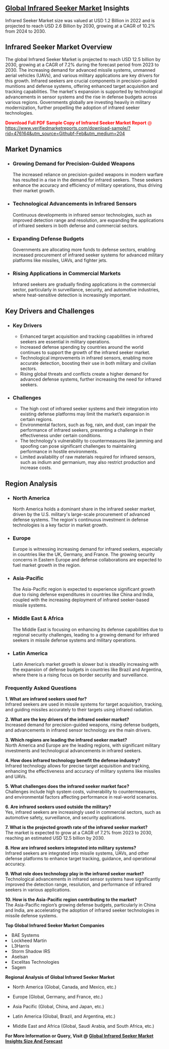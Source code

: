 <h2><a href="https://www.verifiedmarketreports.com/download-sample/?rid=476164&amp;utm_source=Githubf&amp;utm_medium=204" target="_blank">Global Infrared Seeker Market</a> Insights</h2><p>Infrared Seeker Market size was valued at USD 1.2 Billion in 2022 and is projected to reach USD 2.6 Billion by 2030, growing at a CAGR of 10.2% from 2024 to 2030.</p><p> <h2>Infrared Seeker Market Overview</h2> <p>The global Infrared Seeker Market is projected to reach USD 12.5 billion by 2030, growing at a CAGR of 7.2% during the forecast period from 2023 to 2030. The increasing demand for advanced missile systems, unmanned aerial vehicles (UAVs), and various military applications are key drivers for this growth. Infrared seekers are crucial components in precision-guided munitions and defense systems, offering enhanced target acquisition and tracking capabilities. The market's expansion is supported by technological advancements in sensor systems and the rise in defense budgets across various regions. Governments globally are investing heavily in military modernization, further propelling the adoption of infrared seeker technologies. <p><span class=""><span style="color: #ff0000;"><strong>Download Full PDF Sample Copy of Infrared Seeker Market Report</strong> @ </span><a href="https://www.verifiedmarketreports.com/download-sample/?rid=476164&amp;utm_source=Githubf-Feb&amp;utm_medium=204" target="_blank">https://www.verifiedmarketreports.com/download-sample/?rid=476164&amp;utm_source=Githubf-Feb&amp;utm_medium=204</a></span></p></p> <h2>Market Dynamics</h2> <ul> <li><h3>Growing Demand for Precision-Guided Weapons</h3> The increased reliance on precision-guided weapons in modern warfare has resulted in a rise in the demand for infrared seekers. These seekers enhance the accuracy and efficiency of military operations, thus driving their market growth.</li> <li><h3>Technological Advancements in Infrared Sensors</h3> Continuous developments in infrared sensor technologies, such as improved detection range and resolution, are expanding the applications of infrared seekers in both defense and commercial sectors.</li> <li><h3>Expanding Defense Budgets</h3> Governments are allocating more funds to defense sectors, enabling increased procurement of infrared seeker systems for advanced military platforms like missiles, UAVs, and fighter jets.</li> <li><h3>Rising Applications in Commercial Markets</h3> Infrared seekers are gradually finding applications in the commercial sector, particularly in surveillance, security, and automotive industries, where heat-sensitive detection is increasingly important.</li> </ul> <h2>Key Drivers and Challenges</h2> <ul> <li><h3>Key Drivers</h3> <ul> <li>Enhanced target acquisition and tracking capabilities in infrared seekers are essential in military operations.</li> <li>Increased defense spending by countries around the world continues to support the growth of the infrared seeker market.</li> <li>Technological improvements in infrared sensors, enabling more accurate detection, boosting their use in both military and civilian sectors.</li> <li>Rising global threats and conflicts create a higher demand for advanced defense systems, further increasing the need for infrared seekers.</li> </ul> </li> <li><h3>Challenges</h3> <ul> <li>The high cost of infrared seeker systems and their integration into existing defense platforms may limit the market’s expansion in certain regions.</li> <li>Environmental factors, such as fog, rain, and dust, can impair the performance of infrared seekers, presenting a challenge in their effectiveness under certain conditions.</li> <li>The technology's vulnerability to countermeasures like jamming and spoofing can pose significant challenges to maintaining performance in hostile environments.</li> <li>Limited availability of raw materials required for infrared sensors, such as indium and germanium, may also restrict production and increase costs.</li> </ul> </li> </ul> <h2>Region Analysis</h2> <ul> <li><h3>North America</h3> North America holds a dominant share in the infrared seeker market, driven by the U.S. military's large-scale procurement of advanced defense systems. The region's continuous investment in defense technologies is a key factor in market growth.</li> <li><h3>Europe</h3> Europe is witnessing increasing demand for infrared seekers, especially in countries like the UK, Germany, and France. The growing security concerns in Eastern Europe and defense collaborations are expected to fuel market growth in the region.</li> <li><h3>Asia-Pacific</h3> The Asia-Pacific region is expected to experience significant growth due to rising defense expenditures in countries like China and India, coupled with the increasing deployment of infrared seeker-based missile systems.</li> <li><h3>Middle East & Africa</h3> The Middle East is focusing on enhancing its defense capabilities due to regional security challenges, leading to a growing demand for infrared seekers in missile defense systems and military operations.</li> <li><h3>Latin America</h3> Latin America’s market growth is slower but is steadily increasing with the expansion of defense budgets in countries like Brazil and Argentina, where there is a rising focus on border security and surveillance.</li> </ul> <h3>Frequently Asked Questions</h3> <p><strong>1. What are infrared seekers used for?</strong><br> Infrared seekers are used in missile systems for target acquisition, tracking, and guiding missiles accurately to their targets using infrared radiation.</p> <p><strong>2. What are the key drivers of the infrared seeker market?</strong><br> Increased demand for precision-guided weapons, rising defense budgets, and advancements in infrared sensor technology are the main drivers.</p> <p><strong>3. Which regions are leading the infrared seeker market?</strong><br> North America and Europe are the leading regions, with significant military investments and technological advancements in infrared seekers.</p> <p><strong>4. How does infrared technology benefit the defense industry?</strong><br> Infrared technology allows for precise target acquisition and tracking, enhancing the effectiveness and accuracy of military systems like missiles and UAVs.</p> <p><strong>5. What challenges does the infrared seeker market face?</strong><br> Challenges include high system costs, vulnerability to countermeasures, and environmental factors affecting performance in real-world scenarios.</p> <p><strong>6. Are infrared seekers used outside the military?</strong><br> Yes, infrared seekers are increasingly used in commercial sectors, such as automotive safety, surveillance, and security applications.</p> <p><strong>7. What is the projected growth rate of the infrared seeker market?</strong><br> The market is expected to grow at a CAGR of 7.2% from 2023 to 2030, reaching an estimated USD 12.5 billion by 2030.</p> <p><strong>8. How are infrared seekers integrated into military systems?</strong><br> Infrared seekers are integrated into missile systems, UAVs, and other defense platforms to enhance target tracking, guidance, and operational accuracy.</p> <p><strong>9. What role does technology play in the infrared seeker market?</strong><br> Technological advancements in infrared sensor systems have significantly improved the detection range, resolution, and performance of infrared seekers in various applications.</p> <p><strong>10. How is the Asia-Pacific region contributing to the market?</strong><br> The Asia-Pacific region’s growing defense budgets, particularly in China and India, are accelerating the adoption of infrared seeker technologies in missile defense systems.</p> </p><p><strong>Top Global Infrared Seeker Market Companies</strong></p><div data-test-id=""><p><li>BAE Systems</li><li> Lockheed Martin</li><li> L3Harris</li><li> Storm Shadow IRS</li><li> Aselsan</li><li> Excelitas Technologies</li><li> Sagem</li></p><div><strong>Regional Analysis of&nbsp;Global Infrared Seeker Market</strong></div><ul><li dir="ltr"><p dir="ltr">North America&nbsp;(Global, Canada, and Mexico, etc.)</p></li><li dir="ltr"><p dir="ltr">Europe (Global, Germany, and France, etc.)</p></li><li dir="ltr"><p dir="ltr">Asia Pacific&nbsp;(Global, China, and Japan, etc.)</p></li><li dir="ltr"><p dir="ltr">Latin America&nbsp;(Global, Brazil, and Argentina, etc.)</p></li><li dir="ltr">Middle East and Africa&nbsp;(Global, Saudi Arabia, and South Africa, etc.)</li></ul><p><strong>For More Information or Query, Visit @&nbsp;</strong><strong><a href="https://www.verifiedmarketreports.com/product/infrared-seeker-market/?utm_source=Githubf&amp;utm_medium=204" target="_blank">Global Infrared Seeker Market Insights Size And Forecast</a></strong></p></div>
